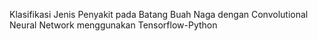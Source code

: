 Klasifikasi Jenis Penyakit pada Batang Buah Naga dengan Convolutional Neural Network menggunakan Tensorflow-Python
